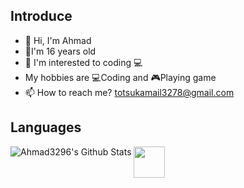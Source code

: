 ## Introduce
- 👋 Hi, I'm Ahmad
- 📌I'm 16 years old
- 👀 I'm interested to coding 💻
- My hobbies are 💻Coding and 🎮Playing game
- 📫 How to reach me? totsukamail3278@gmail.com

## Languages

<img src="https://user-images.githubusercontent.com/73148419/114565056-1fa98780-9c9b-11eb-889b-0c7664dad58c.jpg" width="50" height="50">


<img align = "left" alt = "Ahmad3296's Github Stats" src = "https://github-readme-stats.vercel.app/api?username=Ahmad3296&show_icons=true&theme=radical" />

<!--<img align = "left" alt = "Ahmad3296's Github Stats" src = "https://github-readme-stats.vercel.app/api/top-langs/?username=Ahmad3296&layout=compact" />-->

<!---
Ahmad3296/Ahmad3296 is a ✨ special ✨ repository because its `README.md` (this file) appears on your GitHub profile.
You can click the Preview link to take a look at your changes.
--->

